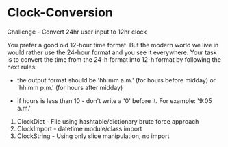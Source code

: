 # Clock-Conversion
Challenge - Convert 24hr user input to 12hr clock

You prefer a good old 12-hour time format. But the modern world we live in would rather use the 24-hour format and you see it everywhere. Your task is to convert the time from the 24-h format into 12-h format by following the next rules:

- the output format should be 'hh:mm a.m.' (for hours before midday) or 'hh:mm p.m.' (for hours after midday)

- if hours is less than 10 - don't write a '0' before it. For example: '9:05 a.m.'

1. ClockDict - File using hashtable/dictionary brute force approach
2. ClockImport - datetime module/class import
3. ClockString - Using only slice manipulation, no import